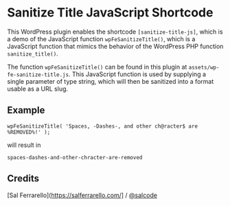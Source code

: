 # Sanitize Title JavaScript Shortcode

This WordPress plugin enables the shortcode `[sanitize-title-js]`, which is a demo of the JavaScript function `wpFeSanitizeTitle()`, which is a JavaScript function that mimics the behavior of the WordPress PHP function `sanitize_title()`.

The function `wpFeSanitizeTitle()` can be found in this plugin at `assets/wp-fe-sanitize-title.js`.  This JavaScript function is used by supplying a single parameter of type string, which will then be sanitized into a format usable as a URL slug.

## Example

```
wpFeSanitizeTitle( 'Spaces, -Dashes-, and other ch@racter$ are %REMOVED%!' );
```

will result in

```
spaces-dashes-and-other-chracter-are-removed
```

## Credits

[Sal Ferrarello](https://salferrarello.com/] / [@salcode](https://twitter.com/salcode)
